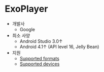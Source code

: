 # ExoPlayer
- 개발사
    - Google
- 최소 사양
    - Android Studio 3.0↑
    - Android 4.1↑ (API level 16, Jelly Bean)
- 지원
    - [Supported formats](https://google.github.io/ExoPlayer/supported-formats.html)
    - [Supported devices](https://google.github.io/ExoPlayer/supported-devices.html)
#

